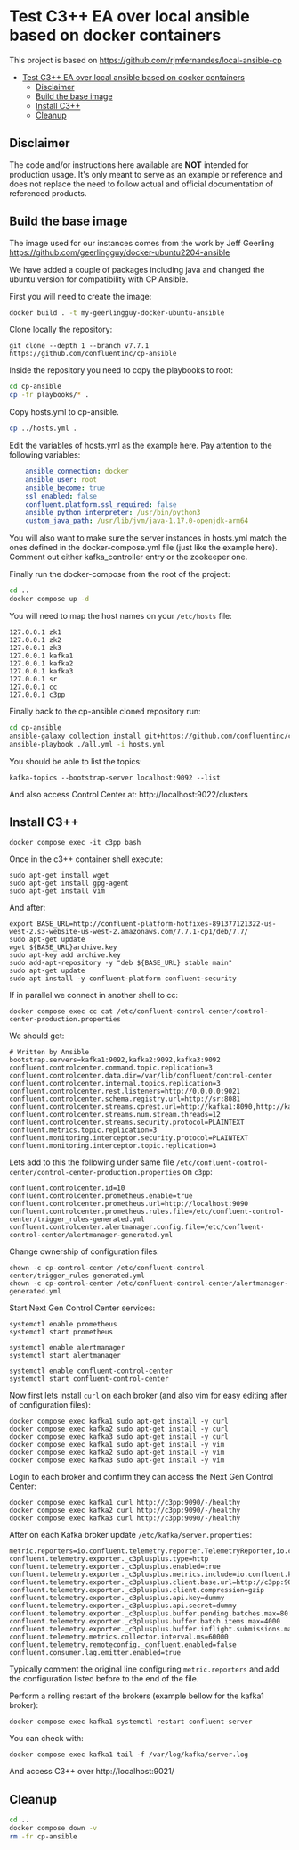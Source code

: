 # Test C3++ EA over local ansible based on docker containers

This project is based on https://github.com/rjmfernandes/local-ansible-cp 

- [Test C3++ EA over local ansible based on docker containers](#test-c3-ea-over-local-ansible-based-on-docker-containers)
  - [Disclaimer](#disclaimer)
  - [Build the base image](#build-the-base-image)
  - [Install C3++](#install-c3)
  - [Cleanup](#cleanup)

## Disclaimer

The code and/or instructions here available are **NOT** intended for production usage. 
It's only meant to serve as an example or reference and does not replace the need to follow actual and official documentation of referenced products.

## Build the base image

The image used for our instances comes from the work by Jeff Geerling https://github.com/geerlingguy/docker-ubuntu2204-ansible

We have added a couple of packages including java and changed the ubuntu version for compatibility with CP Ansible.

First you will need to create the image:

```bash
docker build . -t my-geerlingguy-docker-ubuntu-ansible
```

Clone locally the repository:

```shell
git clone --depth 1 --branch v7.7.1 https://github.com/confluentinc/cp-ansible
```

Inside the repository you need to copy the playbooks to root:

```bash
cd cp-ansible
cp -fr playbooks/* .
```

Copy hosts.yml to cp-ansible.

```bash
cp ../hosts.yml .
```

Edit the variables of hosts.yml as the example here. Pay attention to the following variables:

```yml
    ansible_connection: docker
    ansible_user: root
    ansible_become: true
    ssl_enabled: false
    confluent.platform.ssl_required: false
    ansible_python_interpreter: /usr/bin/python3
    custom_java_path: /usr/lib/jvm/java-1.17.0-openjdk-arm64
```

You will also want to make sure the server instances in hosts.yml match the ones defined in the docker-compose.yml file (just like the example here). Comment out either kafka_controller entry or the zookeeper one.

Finally run the docker-compose from the root of the project:

```bash
cd ..
docker compose up -d
```

You will need to map the host names on your `/etc/hosts` file:

```
127.0.0.1 zk1
127.0.0.1 zk2
127.0.0.1 zk3
127.0.0.1 kafka1
127.0.0.1 kafka2
127.0.0.1 kafka3
127.0.0.1 sr
127.0.0.1 cc
127.0.0.1 c3pp
```

Finally back to the cp-ansible cloned repository run:

```bash
cd cp-ansible
ansible-galaxy collection install git+https://github.com/confluentinc/cp-ansible.git,v7.7.1
ansible-playbook ./all.yml -i hosts.yml
```

You should be able to list the topics:

```shell
kafka-topics --bootstrap-server localhost:9092 --list
```

And also access Control Center at: http://localhost:9022/clusters

## Install C3++

```shell
docker compose exec -it c3pp bash
```

Once in the c3++ container shell execute:

```shell
sudo apt-get install wget
sudo apt-get install gpg-agent
sudo apt-get install vim
```

And after:

```shell
export BASE_URL=http://confluent-platform-hotfixes-891377121322-us-west-2.s3-website-us-west-2.amazonaws.com/7.7.1-cp1/deb/7.7/
sudo apt-get update
wget ${BASE_URL}archive.key
sudo apt-key add archive.key
sudo add-apt-repository -y "deb ${BASE_URL} stable main"
sudo apt-get update 
sudo apt install -y confluent-platform confluent-security
```

If in parallel we connect in another shell to cc:

```shell
docker compose exec cc cat /etc/confluent-control-center/control-center-production.properties
```

We should get:

```
# Written by Ansible
bootstrap.servers=kafka1:9092,kafka2:9092,kafka3:9092
confluent.controlcenter.command.topic.replication=3
confluent.controlcenter.data.dir=/var/lib/confluent/control-center
confluent.controlcenter.internal.topics.replication=3
confluent.controlcenter.rest.listeners=http://0.0.0.0:9021
confluent.controlcenter.schema.registry.url=http://sr:8081
confluent.controlcenter.streams.cprest.url=http://kafka1:8090,http://kafka2:8090,http://kafka3:8090
confluent.controlcenter.streams.num.stream.threads=12
confluent.controlcenter.streams.security.protocol=PLAINTEXT
confluent.metrics.topic.replication=3
confluent.monitoring.interceptor.security.protocol=PLAINTEXT
confluent.monitoring.interceptor.topic.replication=3
```

Lets add to this the following under same file `/etc/confluent-control-center/control-center-production.properties` on `c3pp`:

```shell
confluent.controlcenter.id=10
confluent.controlcenter.prometheus.enable=true
confluent.controlcenter.prometheus.url=http://localhost:9090
confluent.controlcenter.prometheus.rules.file=/etc/confluent-control-center/trigger_rules-generated.yml
confluent.controlcenter.alertmanager.config.file=/etc/confluent-control-center/alertmanager-generated.yml
```

Change ownership of configuration files:

```shell
chown -c cp-control-center /etc/confluent-control-center/trigger_rules-generated.yml
chown -c cp-control-center /etc/confluent-control-center/alertmanager-generated.yml
```

Start Next Gen Control Center services:

```shell
systemctl enable prometheus
systemctl start prometheus

systemctl enable alertmanager
systemctl start alertmanager

systemctl enable confluent-control-center
systemctl start confluent-control-center
```

Now first lets install `curl` on each broker (and also vim for easy editing after of configuration files):

```shell
docker compose exec kafka1 sudo apt-get install -y curl
docker compose exec kafka2 sudo apt-get install -y curl
docker compose exec kafka3 sudo apt-get install -y curl
docker compose exec kafka1 sudo apt-get install -y vim
docker compose exec kafka2 sudo apt-get install -y vim
docker compose exec kafka3 sudo apt-get install -y vim
```

Login to each broker and confirm they can access the Next Gen Control Center:

```shell
docker compose exec kafka1 curl http://c3pp:9090/-/healthy
docker compose exec kafka2 curl http://c3pp:9090/-/healthy
docker compose exec kafka3 curl http://c3pp:9090/-/healthy
```

After on each Kafka broker update `/etc/kafka/server.properties`:

```shell
metric.reporters=io.confluent.telemetry.reporter.TelemetryReporter,io.confluent.metrics.reporter.ConfluentMetricsReporter 
confluent.telemetry.exporter._c3plusplus.type=http
confluent.telemetry.exporter._c3plusplus.enabled=true
confluent.telemetry.exporter._c3plusplus.metrics.include=io.confluent.kafka.server.server.broker.state|io.confluent.kafka.server.replica.manager.leader.count|io.confluent.kafka.server.request.queue.size|io.confluent.kafka.server.broker.topic.failed.produce.requests.rate.1.min|io.confluent.kafka.server.tier.archiver.total.lag|io.confluent.kafka.server.request.total.time.ms.p99|io.confluent.kafka.server.broker.topic.failed.fetch.requests.rate.1.min|io.confluent.kafka.server.log.total.size|io.confluent.kafka.server.broker.topic.total.fetch.requests.rate.1.min|io.confluent.kafka.server.partition.caught.up.replicas.count|io.confluent.kafka.server.partition.observer.replicas.count|io.confluent.kafka.server.tier.tasks.num.partitions.in.error|io.confluent.kafka.server.broker.topic.bytes.out.rate.1.min|io.confluent.kafka.server.request.total.time.ms.p95|io.confluent.kafka.server.controller.active.controller.count|io.confluent.kafka.server.session.expire.listener.zookeeper.disconnects.total|io.confluent.kafka.server.request.total.time.ms.p999|io.confluent.kafka.server.controller.active.broker.count|io.confluent.kafka.server.request.handler.pool.request.handler.avg.idle.percent.rate.1.min|io.confluent.kafka.server.session.expire.listener.zookeeper.disconnects.rate.1.min|io.confluent.kafka.server.controller.unclean.leader.elections.rate.1.min|io.confluent.kafka.server.replica.manager.partition.count|io.confluent.kafka.server.controller.unclean.leader.elections.total|io.confluent.kafka.server.partition.replicas.count|io.confluent.kafka.server.broker.topic.total.produce.requests.rate.1.min|io.confluent.kafka.server.controller.offline.partitions.count|io.confluent.kafka.server.socket.server.network.processor.avg.idle.percent|io.confluent.kafka.server.partition.under.replicated|io.confluent.kafka.server.log.log.start.offset|io.confluent.kafka.server.log.tier.size|io.confluent.kafka.server.log.size|io.confluent.kafka.server.tier.fetcher.bytes.fetched.total|io.confluent.kafka.server.request.total.time.ms.p50|io.confluent.kafka.server.tenant.consumer.lag.offsets|io.confluent.kafka.server.session.expire.listener.zookeeper.expires.rate.1.min|io.confluent.kafka.server.log.log.end.offset|io.confluent.kafka.server.log.num.log.segments|io.confluent.kafka.server.broker.topic.bytes.in.rate.1.min|io.confluent.kafka.server.partition.under.min.isr|io.confluent.kafka.server.partition.in.sync.replicas.count|io.confluent.telemetry.http.exporter.batches.dropped|io.confluent.telemetry.http.exporter.items.total|io.confluent.telemetry.http.exporter.items.succeeded|io.confluent.telemetry.http.exporter.send.time.total.millis
confluent.telemetry.exporter._c3plusplus.client.base.url=http://c3pp:9090/api/v1/otlp
confluent.telemetry.exporter._c3plusplus.client.compression=gzip
confluent.telemetry.exporter._c3plusplus.api.key=dummy
confluent.telemetry.exporter._c3plusplus.api.secret=dummy
confluent.telemetry.exporter._c3plusplus.buffer.pending.batches.max=80 
confluent.telemetry.exporter._c3plusplus.buffer.batch.items.max=4000 
confluent.telemetry.exporter._c3plusplus.buffer.inflight.submissions.max=10 
confluent.telemetry.metrics.collector.interval.ms=60000 
confluent.telemetry.remoteconfig._confluent.enabled=false
confluent.consumer.lag.emitter.enabled=true
```

Typically comment the original line configuring `metric.reporters` and add the configuration listed before to the end of the file.

Perform a rolling restart of the brokers (example bellow for the kafka1 broker):

```shell
docker compose exec kafka1 systemctl restart confluent-server
```

You can check with:

```shell
docker compose exec kafka1 tail -f /var/log/kafka/server.log
```

And access C3++ over http://localhost:9021/

## Cleanup

```bash
cd ..
docker compose down -v
rm -fr cp-ansible
```